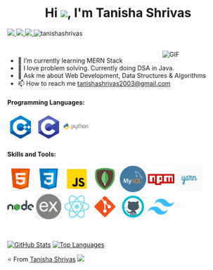 <h1 align="center">Hi <img src="https://raw.githubusercontent.com/iampavangandhi/iampavangandhi/master/gifs/Hi.gif" width=40>, I'm Tanisha Shrivas</h1>

<p align="">
   <a href="https://leetcode.com/tanishashrivas/">
    <img src="https://img.shields.io/badge/leetcode-tanishashrivas-orange">
   </a>
   <a href="https://www.linkedin.com/in/tanishashrivas/">
    <img src="https://img.shields.io/badge/linkedin-tanishashrivas-blue">
   </a>
   <a href="https://twitter.com/tanisha_exe">
    <img src="https://img.shields.io/badge/twitter-tanisha_exe-blue">
   </a>
   <span> <img src="https://komarev.com/ghpvc/?username=tanishashrivas" alt="tanishashrivas"></span>
</p>

<br />

<img width="30%" align="right" alt="GIF" src="https://undo.io/media/uploads/files/Frustrated_programmer.gif" />

- 🌱 I’m currently learning MERN Stack
- 🔭 I love problem solving. Currently doing DSA in Java.
- 💬 Ask me about Web Development, Data Structures & Algorithms
- 📫 How to reach me <a href="mailto:tanishashrivas2003@gmail.com">tanishashrivas2003@gmail.com</a>

<h4>Programming Languages: </h4>
<p align="left">
 <img style="margin: auto;" src="https://raw.githubusercontent.com/tanishashrivas/tanishashrivas/main/icons/cpp.png" alt="cplusplus" width="60" height="60"/>
 <img style="margin: auto;" src="https://raw.githubusercontent.com/tanishashrivas/tanishashrivas/main/icons/c.png" alt="c" width="60" height="60"/>
 <img style="margin: auto;" src="https://raw.githubusercontent.com/tanishashrivas/tanishashrivas/main/icons/python.png" alt="python" width="60" height="60"/>
</p>

<h4>Skills and Tools: </h4>
<p align="left">
	<img style="margin: auto;" src="https://raw.githubusercontent.com/tanishashrivas/tanishashrivas/main/icons/html5.png" alt="html5" width="60" height="60"/> 
	<img style="margin: auto;" src="https://raw.githubusercontent.com/tanishashrivas/tanishashrivas/main/icons/css3.png" alt="css3" width="60" height="60"/> 
	<img style="margin: auto;" src="https://raw.githubusercontent.com/tanishashrivas/tanishashrivas/main/icons/js.png" alt="javascript" width="60" height="60"/>
	<img style="margin: auto;" src="https://raw.githubusercontent.com/tanishashrivas/tanishashrivas/main/icons/mongo.png" alt="mongodb" width="60" height="60"/> 
	<img style="margin: auto;" src="https://raw.githubusercontent.com/tanishashrivas/tanishashrivas/main/icons/mysql.png" alt="mysql" width="60" height="60"/> 
	<img style="margin: auto;" src="https://raw.githubusercontent.com/tanishashrivas/tanishashrivas/main/icons/npm.png" alt="npm" width="60" height="60"/>
	<img style="margin: auto;" src="https://raw.githubusercontent.com/tanishashrivas/tanishashrivas/main/icons/yarn.png" alt="yarn" width="60" height="60"/>
	<img style="margin: auto;" src="https://raw.githubusercontent.com/tanishashrivas/tanishashrivas/main/icons/node.png" alt="nodejs" width="60" height="60"/>
	<img style="margin: auto;" src="https://raw.githubusercontent.com/tanishashrivas/tanishashrivas/main/icons/express.png" alt="express" width="60" height="60"/>
	<img style="margin: auto;" src="https://raw.githubusercontent.com/tanishashrivas/tanishashrivas/main/icons/react.png" alt="react" width="60" height="60"/> 
	<img style="margin: auto;" src="https://raw.githubusercontent.com/tanishashrivas/tanishashrivas/main/icons/git.png" alt="git" width="60" height="60"/>
	<img style="margin: auto;" src="https://raw.githubusercontent.com/tanishashrivas/tanishashrivas/main/icons/github.png" alt="github" width="60" height="60"/>
  <img style="margin: auto;" src="https://raw.githubusercontent.com/tanishashrivas/tanishashrivas/main/icons/tailwind.png" alt="tailwind" width="60" height="60"/>
<!-- 	<img style="margin: auto;" src="https://raw.githubusercontent.com/tanishashrivas/tanishashrivas/main/icons/bootstrap.png" alt=bootstrap width="60" height="60"/> -->
<!--   <img style="margin: auto;" src="https://raw.githubusercontent.com/tanishashrivas/tanishashrivas/main/icons/redux.png" alt=redux width="60" height="60"/>  -->
</p>

<br />

[![GitHub Stats](https://github-readme-stats.vercel.app/api?username=tanishashrivas&show_icons=true&include_all_commits=true&theme=buefy&hide_border=true)](https://github.com/tanishashrivas) [![Top Languages](https://github-readme-stats.vercel.app/api/top-langs/?username=tanishashrivas&layout=compact&theme=buefy&hide_border=true)](https://github.com/tanishashrivas)

⭐️ From [Tanisha Shrivas](https://github.com/tanishashrivas) <img src="https://media.giphy.com/media/LnQjpWaON8nhr21vNW/giphy.gif" width="60">  
